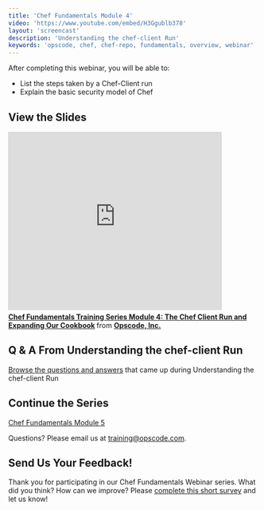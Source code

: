 ```yaml
---
title: 'Chef Fundamentals Module 4'
video: 'https://www.youtube.com/embed/H3Ggublb378'
layout: 'screencast'
description: 'Understanding the chef-client Run'
keywords: 'opscode, chef, chef-repo, fundamentals, overview, webinar'
---
```


After completing this webinar, you will be able to:

- List the steps taken by a Chef-Client run
- Explain the basic security model of Chef

## View the Slides

<iframe src="http://www.slideshare.net/slideshow/embed_code/28131918" width="427" height="356" frameborder="0" marginwidth="0" marginheight="0" scrolling="no" style="border:1px solid #CCC;border-width:1px 1px 0;margin-bottom:5px" allowfullscreen> </iframe> <div style="margin-bottom:5px"> <strong> <a href="https://www.slideshare.net/opscode/week-4-chef-client-run-and-expanding-our-cookbook" title="Chef Fundamentals Training Series Module 4: The Chef Client Run and Expanding Our Cookbook" target="_blank">Chef Fundamentals Training Series Module 4: The Chef Client Run and Expanding Our Cookbook</a> </strong> from <strong><a href="http://www.slideshare.net/opscode" target="_blank">Opscode, Inc.</a></strong> </div>

## Q & A From Understanding the chef-client Run

[Browse the questions and answers][fundi-week-4-qa] that came up during Understanding the chef-client Run

## Continue the Series

[Chef Fundamentals Module 5][fundi-week-5]

Questions? Please email us at [training@opscode.com][trainging-at-opscode-com].

## Send Us Your Feedback!

Thank you for participating in our Chef Fundamentals Webinar series.  What did you think?  How can we improve?  Please [complete this short survey][survey] and let us know!

[fundi-week-1]: /screencasts/fundi-webinar-week-1
[fundi-week-2]: /screencasts/fundi-webinar-week-2
[fundi-week-3]: /screencasts/fundi-webinar-week-3
[fundi-week-4]: /screencasts/fundi-webinar-week-4
[fundi-week-5]: /screencasts/fundi-webinar-week-5
[week-5-signup]: http://pages.opscode.com/20131114-chef-fundamentals-module-5.html
[fundi-week-4-qa]: http://pages.opscode.com/rs/opscode/images/chef-fundamentals-module4-qa.pdf
[trainging-at-opscode-com]: mailto:training@opscode.com
[survey]: https://www.surveymonkey.com/s/H53HFMH